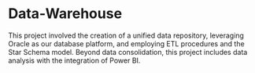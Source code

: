 # Data-Warehouse
This project involved the creation of a unified data repository, leveraging Oracle as our database platform, and employing ETL procedures and the Star Schema model. Beyond data consolidation, this project includes data analysis with the integration of Power BI.
